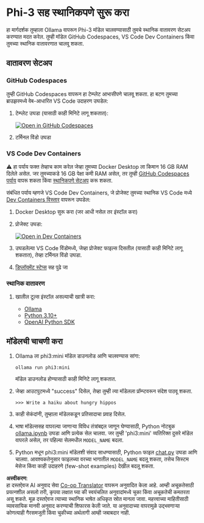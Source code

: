 <!--
CO_OP_TRANSLATOR_METADATA:
{
  "original_hash": "3edae6aebc3d0143037109e8af58f1ac",
  "translation_date": "2025-07-16T18:08:33+00:00",
  "source_file": "md/01.Introduction/01/01.EnvironmentSetup.md",
  "language_code": "mr"
}
-->
# Phi-3 सह स्थानिकपणे सुरू करा

हा मार्गदर्शक तुम्हाला Ollama वापरून Phi-3 मॉडेल चालवण्यासाठी तुमचे स्थानिक वातावरण सेटअप करण्यात मदत करेल. तुम्ही मॉडेल GitHub Codespaces, VS Code Dev Containers किंवा तुमच्या स्थानिक वातावरणात चालवू शकता.

## वातावरण सेटअप

### GitHub Codespaces

तुम्ही GitHub Codespaces वापरून हा टेम्प्लेट आभासीपणे चालवू शकता. हा बटण तुमच्या ब्राउझरमध्ये वेब-आधारित VS Code उदाहरण उघडेल:

1. टेम्प्लेट उघडा (यासाठी काही मिनिटे लागू शकतात):

    [![Open in GitHub Codespaces](https://github.com/codespaces/badge.svg)](https://codespaces.new/microsoft/phi-3cookbook)

2. टर्मिनल विंडो उघडा

### VS Code Dev Containers

⚠️ हा पर्याय फक्त तेव्हाच काम करेल जेव्हा तुमच्या Docker Desktop ला किमान 16 GB RAM दिलेले असेल. जर तुमच्याकडे 16 GB पेक्षा कमी RAM असेल, तर तुम्ही [GitHub Codespaces पर्याय](../../../../../md/01.Introduction/01) वापरू शकता किंवा [स्थानिकपणे सेटअप](../../../../../md/01.Introduction/01) करू शकता.

संबंधित पर्याय म्हणजे VS Code Dev Containers, जे प्रोजेक्ट तुमच्या स्थानिक VS Code मध्ये [Dev Containers विस्तार](https://marketplace.visualstudio.com/items?itemName=ms-vscode-remote.remote-containers) वापरून उघडेल:

1. Docker Desktop सुरू करा (जर आधी नसेल तर इंस्टॉल करा)
2. प्रोजेक्ट उघडा:

    [![Open in Dev Containers](https://img.shields.io/static/v1?style=for-the-badge&label=Dev%20Containers&message=Open&color=blue&logo=visualstudiocode)](https://vscode.dev/redirect?url=vscode://ms-vscode-remote.remote-containers/cloneInVolume?url=https://github.com/microsoft/phi-3cookbook)

3. उघडलेल्या VS Code विंडोमध्ये, जेव्हा प्रोजेक्ट फाइल्स दिसतील (यासाठी काही मिनिटे लागू शकतात), तेव्हा टर्मिनल विंडो उघडा.
4. [डिप्लॉयमेंट स्टेप्स](../../../../../md/01.Introduction/01) सह पुढे जा

### स्थानिक वातावरण

1. खालील टूल्स इंस्टॉल असल्याची खात्री करा:

    * [Ollama](https://ollama.com/)
    * [Python 3.10+](https://www.python.org/downloads/)
    * [OpenAI Python SDK](https://pypi.org/project/openai/)

## मॉडेलची चाचणी करा

1. Ollama ला phi3:mini मॉडेल डाउनलोड आणि चालवण्यास सांगा:

    ```shell
    ollama run phi3:mini
    ```

    मॉडेल डाउनलोड होण्यासाठी काही मिनिटे लागू शकतात.

2. जेव्हा आउटपुटमध्ये "success" दिसेल, तेव्हा तुम्ही त्या मॉडेलला प्रॉम्प्टवरून संदेश पाठवू शकता.

    ```shell
    >>> Write a haiku about hungry hippos
    ```

3. काही सेकंदांनी, तुम्हाला मॉडेलकडून प्रतिसादाचा प्रवाह दिसेल.

4. भाषा मॉडेल्ससह वापरल्या जाणाऱ्या विविध तंत्रांबद्दल जाणून घेण्यासाठी, Python नोटबुक [ollama.ipynb](../../../../../code/01.Introduce/ollama.ipynb) उघडा आणि प्रत्येक सेल चालवा. जर तुम्ही 'phi3:mini' व्यतिरिक्त दुसरे मॉडेल वापरले असेल, तर पहिल्या सेलमधील `MODEL_NAME` बदला.

5. Python मधून phi3:mini मॉडेलशी संवाद साधण्यासाठी, Python फाइल [chat.py](../../../../../code/01.Introduce/chat.py) उघडा आणि चालवा. आवश्यकतेनुसार फाइलच्या वरच्या भागातील `MODEL_NAME` बदलू शकता, तसेच सिस्टम मेसेज किंवा काही उदाहरणे (few-shot examples) देखील बदलू शकता.

**अस्वीकरण**:  
हा दस्तऐवज AI अनुवाद सेवा [Co-op Translator](https://github.com/Azure/co-op-translator) वापरून अनुवादित केला आहे. आम्ही अचूकतेसाठी प्रयत्नशील असलो तरी, कृपया लक्षात घ्या की स्वयंचलित अनुवादांमध्ये चुका किंवा अचूकतेची कमतरता असू शकते. मूळ दस्तऐवज त्याच्या स्थानिक भाषेत अधिकृत स्रोत मानला जावा. महत्त्वाच्या माहितीसाठी व्यावसायिक मानवी अनुवाद करण्याची शिफारस केली जाते. या अनुवादाच्या वापरामुळे उद्भवणाऱ्या कोणत्याही गैरसमजुती किंवा चुकीच्या अर्थलागी आम्ही जबाबदार नाही.
